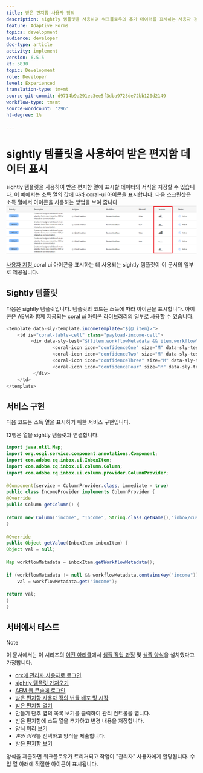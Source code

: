 ```yaml
---
title: 받은 편지함 사용자 정의
description: sightly 템플릿을 사용하여 워크플로우의 추가 데이터를 표시하는 사용자 정의 열 추가
feature: Adaptive Forms
topics: development
audience: developer
doc-type: article
activity: implement
version: 6.5.5
kt: 5830
topic: Development
role: Developer
level: Experienced
translation-type: tm+mt
source-git-commit: d9714b9a291ec3ee5f3dba9723de72bb120d2149
workflow-type: tm+mt
source-wordcount: '296'
ht-degree: 1%

---
```


# sightly 템플릿을 사용하여 받은 편지함 데이터 표시

sightly 템플릿을 사용하여 받은 편지함 열에 표시할 데이터의 서식을 지정할 수 있습니다. 이 예에서는 소득 열의 값에 따라 coral-ui 아이콘을 표시합니다. 다음 스크린샷은 소득 열에서 아이콘을 사용하는 방법을 보여 줍니다
![income-icons](assets/income-column.PNG)

[사용자 지정 ](assets/sightly-template.zip) coral ui 아이콘을 표시하는 데 사용되는 sightly 템플릿이 이 문서의 일부로 제공됩니다.

## Sightly 템플릿

다음은 sightly 템플릿입니다. 템플릿의 코드는 소득에 따라 아이콘을 표시합니다. 아이콘은 AEM과 함께 제공되는 [coral ui 아이콘 라이브러리](https://helpx.adobe.com/experience-manager/6-3/sites/developing/using/reference-materials/coral-ui/coralui3/Coral.Icon.html#availableIcons)의 일부로 사용할 수 있습니다.

```java
<template data-sly-template.incomeTemplate="${@ item}>">
    <td is="coral-table-cell" class="payload-income-cell">
         <div data-sly-test="${(item.workflowMetadata && item.workflowMetadata.income)}" data-sly-set.income ="${item.workflowMetadata.income}">
                 <coral-icon icon="confidenceOne" size="M" data-sly-test="${income >=0 && income <10000}"></coral-icon>
                 <coral-icon icon="confidenceTwo" size="M" data-sly-test="${income >=10000 && income <100000}"></coral-icon>
                 <coral-icon icon="confidenceThree" size="M" data-sly-test="${income >=100000 && income <500000}"></coral-icon>
                 <coral-icon icon="confidenceFour" size="M" data-sly-test="${income >=500000}"></coral-icon>
          </div>
    </td>
</template>
```

## 서비스 구현

다음 코드는 소득 열을 표시하기 위한 서비스 구현입니다.

12행은 열을 sightly 템플릿과 연결합니다.

```java
import java.util.Map;
import org.osgi.service.component.annotations.Component;
import com.adobe.cq.inbox.ui.InboxItem;
import com.adobe.cq.inbox.ui.column.Column;
import com.adobe.cq.inbox.ui.column.provider.ColumnProvider;

@Component(service = ColumnProvider.class, immediate = true)
public class IncomeProvider implements ColumnProvider {
@Override
public Column getColumn() {

return new Column("income", "Income", String.class.getName(),"inbox/customization/column-templates.html", "incomeTemplate");
}

@Override
public Object getValue(InboxItem inboxItem) {
Object val = null;

Map workflowMetadata = inboxItem.getWorkflowMetadata();

if (workflowMetadata != null && workflowMetadata.containsKey("income"))
    val = workflowMetadata.get("income");

return val;
}
}
```

## 서버에서 테스트

>[!NOTE]
>
>이 문서에서는 이 시리즈의 [이전 아티클](https://docs.adobe.com/content/help/en/experience-manager-learn/forms/inbox-customization/add-married-column.md)에서 [샘플 작업 과정](assets/review-workflow.zip) 및 [샘플 양식](assets/snap-form.zip)을 설치했다고 가정합니다.

* [crx에 관리자 사용자로 로그인](http://localhost:4502/crx/de/index.jsp)
* [sightly 템플릿 가져오기](assets/sightly-template.zip)
* [AEM 웹 콘솔에 로그인](http://localhost:4502/system/console/bundles)
* [받은 편지함 사용자 정의 번들 배포 및 시작](assets/income-column-customization.jar)
* [받은 편지함 열기](http://localhost:4502/aem/inbox)
* 만들기 단추 옆의 목록 보기를 클릭하여 관리 컨트롤을 엽니다.
* 받은 편지함에 소득 열을 추가하고 변경 내용을 저장합니다.
* [양식 미리 보기](http://localhost:4502/content/dam/formsanddocuments/snapform/jcr:content?wcmmode=disabled)
* _혼인 상태_&#x200B;를 선택하고 양식을 제출합니다.
* [받은 편지함 보기](http://localhost:4502/aem/inbox)

양식을 제출하면 워크플로우가 트리거되고 작업이 &quot;관리자&quot; 사용자에게 할당됩니다. 수입 열 아래에 적절한 아이콘이 표시됩니다.
